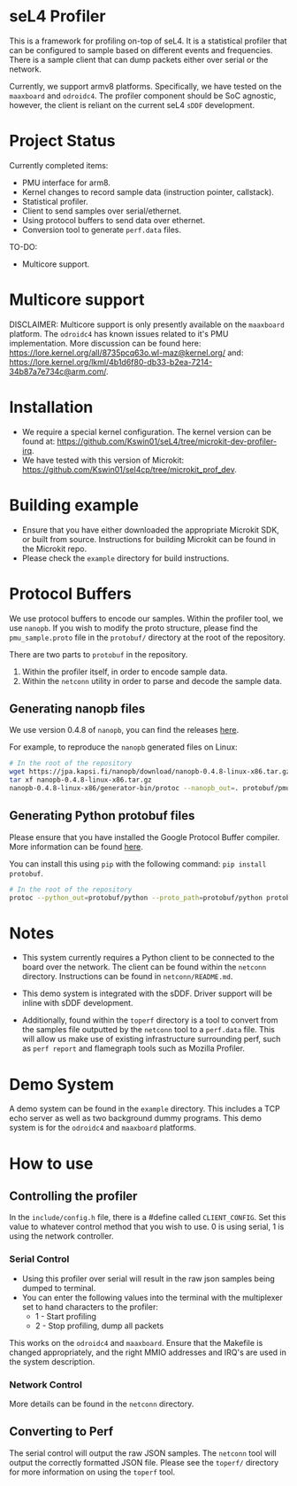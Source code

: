# seL4 Profiler
This is a framework for profiling on-top of seL4. It is a statistical profiler that can be configured to 
sample based on different events and frequencies. There is a sample client that can dump packets either 
over serial or the network. 

Currently, we support armv8 platforms. Specifically, we have tested on the `maaxboard` and `odroidc4`. 
The profiler component should be SoC agnostic, however, the client is reliant on the current seL4 `sDDF`
 development. 

# Project Status
Currently completed items:
- PMU interface for arm8.
- Kernel changes to record sample data (instruction pointer, callstack).
- Statistical profiler.
- Client to send samples over serial/ethernet.
- Using protocol buffers to send data over ethernet.
- Conversion tool to generate `perf.data` files.

TO-DO:
- Multicore support.

# Multicore support

DISCLAIMER: Multicore support is only presently available on the `maaxboard` platform. The `odroidc4` has known
issues related to it's PMU implementation. More discussion can be found here: https://lore.kernel.org/all/8735pcq63o.wl-maz@kernel.org/
and: https://lore.kernel.org/lkml/4b1d6f80-db33-b2ea-7214-34b87a7e734c@arm.com/.

# Installation

- We require a special kernel configuration. The kernel version can be found at: 
https://github.com/Kswin01/seL4/tree/microkit-dev-profiler-irq.
- We have tested with this version of Microkit: https://github.com/Kswin01/sel4cp/tree/microkit_prof_dev.

# Building example
- Ensure that you have either downloaded the appropriate Microkit SDK, or built from source. Instructions
for building Microkit can be found in the Microkit repo.
- Please check the `example` directory for build instructions.

# Protocol Buffers

We use protocol buffers to encode our samples. Within the profiler tool, we use `nanopb`.
If you wish to modify the proto structure, please find the `pmu_sample.proto` file in the `protobuf/`
directory at the root of the repository.

There are two parts to `protobuf` in the repository.
1. Within the profiler itself, in order to encode sample data.
2. Within the `netconn` utility in order to parse and decode the sample data.

## Generating nanopb files

We use version 0.4.8 of `nanopb`, you can find the releases [here](https://jpa.kapsi.fi/nanopb/download/).

For example, to reproduce the `nanopb` generated files on Linux:
```sh
# In the root of the repository
wget https://jpa.kapsi.fi/nanopb/download/nanopb-0.4.8-linux-x86.tar.gz
tar xf nanopb-0.4.8-linux-x86.tar.gz
nanopb-0.4.8-linux-x86/generator-bin/protoc --nanopb_out=. protobuf/pmu_sample.proto
```

## Generating Python protobuf files

Please ensure that you have installed the Google Protocol Buffer compiler. More information can be found 
[here](https://github.com/protocolbuffers/protobuf).

You can install this using `pip` with the following command: `pip install protobuf`.

```sh
# In the root of the repository
protoc --python_out=protobuf/python --proto_path=protobuf/python protobuf/python/pmu_sample.proto
```

# Notes

- This system currently requires a Python client to be connected to the board over the network. The client 
can be found within the `netconn` directory. Instructions can be found in `netconn/README.md`.

- This demo system is integrated with the sDDF. Driver support will be inline with sDDF development.

- Additionally, found within the `toperf` directory is a tool to convert from the samples file outputted by
the `netconn` tool to a `perf.data` file. This will allow us make use of existing infrastructure surrounding 
perf, such as `perf report` and flamegraph tools such as Mozilla Profiler.

# Demo System
A demo system can be found in the `example` directory. This includes a TCP echo server as well as two 
background dummy programs. This demo system is for the `odroidc4` and `maaxboard` platforms.

# How to use

## Controlling the profiler
In the `include/config.h` file, there is a #define called `CLIENT_CONFIG`. Set this value to whatever 
control method that you wish to use. 0 is using serial, 1 is using the network controller. 

### Serial Control
- Using this profiler over serial will result in the raw json samples being dumped to terminal.
- You can enter the following values into the terminal with the multiplexer set to hand characters 
to the profiler:
    - 1 - Start profiling
    - 2 - Stop profiling, dump all packets

This works on the `odroidc4` and `maaxboard`. Ensure that the Makefile is changed appropriately, and the 
right MMIO addresses and IRQ's are used in the system description.

### Network Control
More details can be found in the `netconn` directory.

## Converting to Perf
The serial control will output the raw JSON samples. The `netconn` tool will output the correctly 
formatted JSON file. Please see the `toperf/` directory for more information on using the `toperf` tool.
